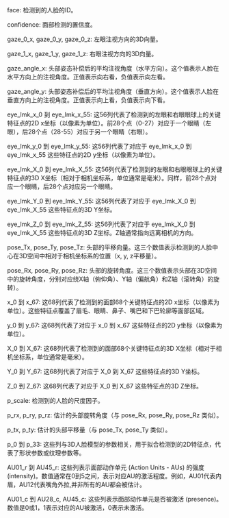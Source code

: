 face: 检测到的人脸的ID。

confidence: 面部检测的置信度。

gaze_0_x, gaze_0_y, gaze_0_z: 左眼注视方向的3D向量。

gaze_1_x, gaze_1_y, gaze_1_z: 右眼注视方向的3D向量。

gaze_angle_x: 头部姿态补偿后的平均注视角度（水平方向）。这个值表示人脸在水平方向上的注视角度。正值表示向右看，负值表示向左看。

gaze_angle_y: 头部姿态补偿后的平均注视角度（垂直方向）。这个值表示人脸在垂直方向上的注视角度。正值表示向上看，负值表示向下看。

eye_lmk_x_0 到 eye_lmk_x_55: 这56列代表了检测到的左眼和右眼眼球上的关键特征点的2D x坐标（以像素为单位）。前28个点（0-27）对应于一个眼睛（左眼），后28个点（28-55）对应于另一个眼睛（右眼）。

eye_lmk_y_0 到 eye_lmk_y_55: 这56列代表了对应于 eye_lmk_x_0 到 eye_lmk_x_55 这些特征点的2D y坐标（以像素为单位）。

eye_lmk_X_0 到 eye_lmk_X_55: 这56列代表了检测到的左眼和右眼眼球上的关键特征点的3D X坐标（相对于相机坐标系，单位通常是毫米）。同样，前28个点对应一个眼睛，后28个点对应另一个眼睛。

eye_lmk_Y_0 到 eye_lmk_Y_55: 这56列代表了对应于 eye_lmk_X_0 到 eye_lmk_X_55 这些特征点的3D Y坐标。

eye_lmk_Z_0 到 eye_lmk_Z_55: 这56列代表了对应于 eye_lmk_X_0 到 eye_lmk_X_55 这些特征点的3D Z坐标。Z轴通常指向远离相机的方向。

pose_Tx, pose_Ty, pose_Tz: 头部的平移向量。这三个数值表示检测到的人脸中心在3D空间中相对于相机坐标系的位置（x, y, z平移量）。

pose_Rx, pose_Ry, pose_Rz: 头部的旋转角度。这三个数值表示头部在3D空间中的旋转角度，分别对应绕X轴（俯仰角）、Y轴（偏航角）和Z轴（滚转角）的旋转）。

x_0 到 x_67: 这68列代表了检测到的面部68个关键特征点的2D x坐标（以像素为单位）。这些特征点覆盖了眉毛、眼睛、鼻子、嘴巴和下巴轮廓等面部区域。

y_0 到 y_67: 这68列代表了对应于 x_0 到 x_67 这些特征点的2D y坐标（以像素为单位）。

X_0 到 X_67: 这68列代表了检测到的面部68个关键特征点的3D X坐标（相对于相机坐标系，单位通常是毫米）。

Y_0 到 Y_67: 这68列代表了对应于 X_0 到 X_67 这些特征点的3D Y坐标。

Z_0 到 Z_67: 这68列代表了对应于 X_0 到 X_67 这些特征点的3D Z坐标。

p_scale: 检测到的人脸的尺度因子。

p_rx, p_ry, p_rz: 估计的头部旋转角度（与 pose_Rx, pose_Ry, pose_Rz 类似）。

p_tx, p_ty: 估计的头部平移量（与 pose_Tx, pose_Ty 类似）。

p_0 到 p_33: 这些列与3D人脸模型的参数相关，用于拟合检测到的2D特征点，代表了形状参数或纹理参数等。

AU01_r 到 AU45_r: 这些列表示面部动作单元 (Action Units - AUs) 的强度 (intensity)。数值通常在0到5之间，表示对应AU的激活程度。例如，AU01代表内眉，AU12代表嘴角外拉,并非所有的AU都会被估计。

AU01_c 到 AU28_c, AU45_c: 这些列表示面部动作单元是否被激活 (presence)。数值是0或1，1表示对应的AU被激活，0表示未激活。